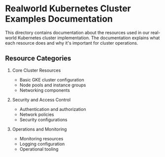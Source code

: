 # Realworld Kubernetes Cluster Examples Documentation

This directory contains documentation about the resources used in our real-world Kubernetes cluster implementation. The documentation explains what each resource does and why it's important for cluster operations.

## Resource Categories

1. Core Cluster Resources
   - Basic GKE cluster configuration
   - Node pools and instance groups
   - Networking components

2. Security and Access Control
   - Authentication and authorization
   - Network policies
   - Security configurations

3. Operations and Monitoring
   - Monitoring resources
   - Logging configuration
   - Operational tooling